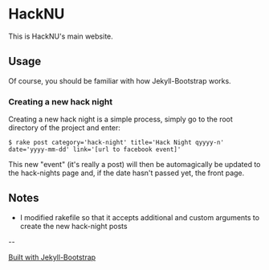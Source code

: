# HackNU
This is HackNU's main website.


## Usage
Of course, you should be familiar with how Jekyll-Bootstrap works.

### Creating a new hack night
Creating a new hack night is a simple process, simply go to the root directory of the project and enter:
```
$ rake post category='hack-night' title='Hack Night qyyyy-n' date='yyyy-mm-dd' link='[url to facebook event]'
```
This new "event" (it's really a post) will then be automagically be updated to the hack-nights page and, if the date hasn't passed yet, the front page.


## Notes
- I modified rakefile so that it accepts additional and custom arguments to create the new hack-night posts

--

[Built with Jekyll-Bootstrap](http://jekyllbootstrap.com/)
